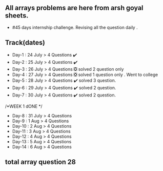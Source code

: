 ## All arrays problems are here from arsh goyal sheets. 
- #45 days internship challenge. Revising all the question daily .
## Track(dates)
- Day-1 : 24 July > 4 Questions ✔️
- Day-2 : 25 July > 4 Questions ✔️
- Day-3 : 26 July > 4 Questions ❎ solved 2 question only 
- Day-4 : 27 July > 4 Questions ❎ solved 1 question only . Went to college
- Day-5 : 28 July > 4 Questions ✔️ solved 3 question. 
- Day-6 : 29 July > 4 Questions ✔️ solved 2 question.
- Day-7 : 30 July > 4 Questions ✔️ solved 2 question.

/*WEEK 1 dONE */

- Day-8 : 31 July > 4 Questions 
- Day-9 :  1 Aug > 4 Questions 
- Day-10 : 2 Aug > 4 Questions 
- Day-11 : 3 Aug > 4 Questions  
- Day-12 : 4 Aug > 4 Questions  
- Day-13 : 5 Aug > 4 Questions 
- Day-14 : 6 Aug > 4 Questions  
 
## total array question 28  
